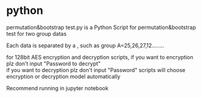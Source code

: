 # python
permutation&bootstrap test.py is a Python Script for permutation&bootstrap test for two group datas

Each data is separated by a ,
such as group A=25,26,27,12........

for 128bit AES encryption and decryption scripts,
if you want to encryption plz don't input "Password to decrypt"  
if you want to decryption plz don't input "Password"
scripts will choose encryption or decryption model automatically

Recommend running in jupyter notebook
